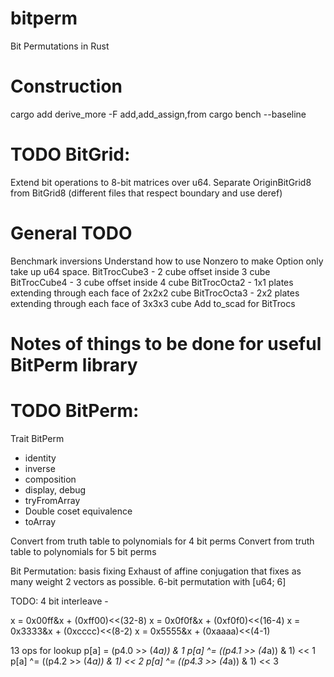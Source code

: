 # bitperm
Bit Permutations in Rust

# Construction
cargo add derive_more -F add,add_assign,from
cargo bench --baseline


# TODO BitGrid:
Extend bit operations to 8-bit matrices over u64.
Separate OriginBitGrid8 from BitGrid8 (different files that respect boundary and use deref)

# General TODO
Benchmark inversions
Understand how to use Nonzero to make Option<matrix> only take up u64 space.
BitTrocCube3 - 2 cube offset inside 3 cube
BitTrocCube4 - 3 cube offset inside 4 cube
BitTrocOcta2 - 1x1 plates extending through each face of 2x2x2 cube
BitTrocOcta3 - 2x2 plates extending through each face of 3x3x3 cube
Add to_scad for BitTrocs


# Notes of things to be done for useful BitPerm library
# TODO BitPerm:
Trait BitPerm
- identity
- inverse
- composition
- display, debug
- tryFromArray
- Double coset equivalence
- toArray


Convert from truth table to polynomials for 4 bit perms
Convert from truth table to polynomials for 5 bit perms

Bit Permutation:
basis fixing
Exhaust of affine conjugation that fixes as many weight 2 vectors as possible.
6-bit permutation with [u64; 6]

TODO:
4 bit interleave - 

x = 0x00ff&x + (0xff00)<<(32-8)
x = 0x0f0f&x + (0xf0f0)<<(16-4)
x = 0x3333&x + (0xcccc)<<(8-2)
x = 0x5555&x + (0xaaaa)<<(4-1)

13 ops for lookup
p[a] = (p4.0 >> (4*a)) & 1
p[a] ^= ((p4.1 >> (4*a)) & 1) << 1
p[a] ^= ((p4.2 >> (4*a)) & 1) << 2
p[a] ^= ((p4.3 >> (4*a)) & 1) << 3
